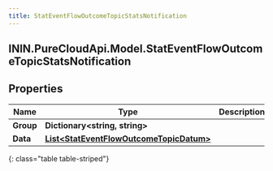 ```yaml
---
title: StatEventFlowOutcomeTopicStatsNotification
---
```

## ININ.PureCloudApi.Model.StatEventFlowOutcomeTopicStatsNotification

## Properties

|Name | Type | Description | Notes|
|------------ | ------------- | ------------- | -------------|
| **Group** | **Dictionary&lt;string, string&gt;** |  | [optional] |
| **Data** | [**List&lt;StatEventFlowOutcomeTopicDatum&gt;**](StatEventFlowOutcomeTopicDatum.html) |  | [optional] |
{: class="table table-striped"}


